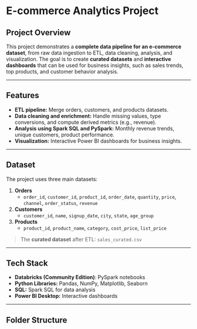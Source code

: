 # E-commerce Analytics Project

## Project Overview
This project demonstrates a **complete data pipeline for an e-commerce dataset**, from raw data ingestion to ETL, data cleaning, analysis, and visualization. The goal is to create **curated datasets** and **interactive dashboards** that can be used for business insights, such as sales trends, top products, and customer behavior analysis.

---

## Features
- **ETL pipeline:** Merge orders, customers, and products datasets.
- **Data cleaning and enrichment:** Handle missing values, type conversions, and compute derived metrics (e.g., revenue).
- **Analysis using Spark SQL and PySpark:** Monthly revenue trends, unique customers, product performance.
- **Visualization:** Interactive Power BI dashboards for business insights.

---

## Dataset
The project uses three main datasets:

1. **Orders**
   - `order_id`, `customer_id`, `product_id`, `order_date`, `quantity`, `price`, `channel`, `order_status`, `revenue`
2. **Customers**
   - `customer_id`, `name`, `signup_date`, `city`, `state`, `age_group`
3. **Products**
   - `product_id`, `product_name`, `category`, `cost_price`, `list_price`

> The **curated dataset** after ETL: `sales_curated.csv`

---

## Tech Stack
- **Databricks (Community Edition)**: PySpark notebooks
- **Python Libraries:** Pandas, NumPy, Matplotlib, Seaborn
- **SQL:** Spark SQL for data analysis
- **Power BI Desktop:** Interactive dashboards

---

## Folder Structure

